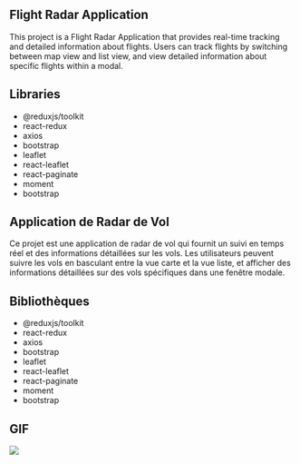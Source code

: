 ## Flight Radar Application

This project is a Flight Radar Application that provides real-time tracking and detailed information about flights. Users can track flights by switching between map view and list view, and view detailed information about specific flights within a modal.

## Libraries

- @reduxjs/toolkit
- react-redux
- axios
- bootstrap
- leaflet
- react-leaflet
- react-paginate
- moment
- bootstrap

## Application de Radar de Vol

Ce projet est une application de radar de vol qui fournit un suivi en temps réel et des informations détaillées sur les vols. Les utilisateurs peuvent suivre les vols en basculant entre la vue carte et la vue liste, et afficher des informations détaillées sur des vols spécifiques dans une fenêtre modale.

## Bibliothèques

- @reduxjs/toolkit
- react-redux
- axios
- bootstrap
- leaflet
- react-leaflet
- react-paginate
- moment
- bootstrap

## GIF

<img src="./public/radarapp.gif"/>
